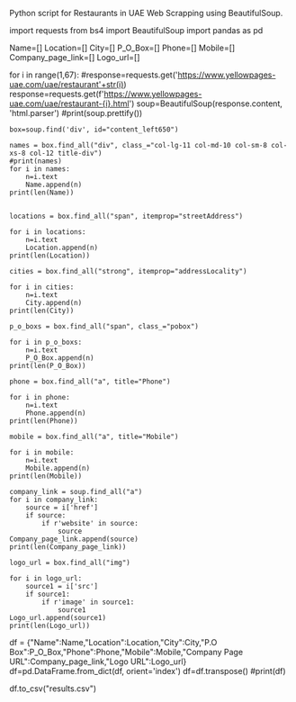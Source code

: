 Python script for Restaurants in UAE Web Scrapping using BeautifulSoup.

import requests
from bs4 import BeautifulSoup
import pandas as pd

Name=[]
Location=[]
City=[]
P_O_Box=[]
Phone=[]
Mobile=[]
Company_page_link=[]
Logo_url=[]

for i in range(1,67):
    #response=requests.get('https://www.yellowpages-uae.com/uae/restaurant'+str(i))
    response=requests.get(f'https://www.yellowpages-uae.com/uae/restaurant-{i}.html')
    soup=BeautifulSoup(response.content, 'html.parser')
    #print(soup.prettify())

    box=soup.find('div', id="content_left650")

    names = box.find_all("div", class_="col-lg-11 col-md-10 col-sm-8 col-xs-8 col-12 title-div")
    #print(names)
    for i in names:
        n=i.text
        Name.append(n)
    print(len(Name))


    locations = box.find_all("span", itemprop="streetAddress")

    for i in locations:
        n=i.text
        Location.append(n)
    print(len(Location))

    cities = box.find_all("strong", itemprop="addressLocality")

    for i in cities:
        n=i.text
        City.append(n)
    print(len(City))

    p_o_boxs = box.find_all("span", class_="pobox")

    for i in p_o_boxs:
        n=i.text
        P_O_Box.append(n)
    print(len(P_O_Box))

    phone = box.find_all("a", title="Phone")

    for i in phone:
        n=i.text
        Phone.append(n)
    print(len(Phone))

    mobile = box.find_all("a", title="Mobile")

    for i in mobile:
        n=i.text
        Mobile.append(n)
    print(len(Mobile))

    company_link = soup.find_all("a")
    for i in company_link:
        source = i['href']
        if source:
            if r'website' in source:
                source
    Company_page_link.append(source)
    print(len(Company_page_link))

    logo_url = box.find_all("img")

    for i in logo_url:
        source1 = i['src']
        if source1:
            if r'image' in source1:
                source1
    Logo_url.append(source1)
    print(len(Logo_url))

df = {"Name":Name,"Location":Location,"City":City,"P.O Box":P_O_Box,"Phone":Phone,"Mobile":Mobile,"Company Page URL":Company_page_link,"Logo URL":Logo_url}
df=pd.DataFrame.from_dict(df, orient='index')
df=df.transpose()
#print(df)

df.to_csv("results.csv")
